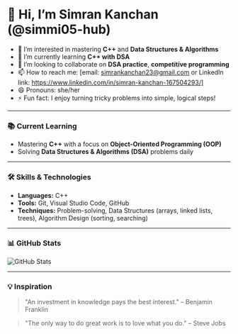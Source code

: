 # 👋 Hi, I’m Simran Kanchan (@simmi05-hub)

- 👀 I’m interested in mastering **C++** and **Data Structures & Algorithms**
- 🌱 I’m currently learning **C++ with DSA**
- 💞️ I’m looking to collaborate on **DSA practice**, **competitive programming**
- 📫 How to reach me: [email: simrankanchan23@gmail.com or LinkedIn link: https://www.linkedin.com/in/simran-kanchan-167504293/]
- 😄 Pronouns: she/her
- ⚡ Fun fact: I enjoy turning tricky problems into simple, logical steps!

---

### 📚 Current Learning
- Mastering **C++** with a focus on **Object-Oriented Programming (OOP)**
- Solving **Data Structures & Algorithms (DSA)** problems daily
---

### 🛠️ Skills & Technologies
- **Languages:** C++
- **Tools:** Git, Visual Studio Code, GitHub
- **Techniques:** Problem-solving, Data Structures (arrays, linked lists, trees), Algorithm Design (sorting, searching)

---

### 📊 GitHub Stats

![GitHub Stats](https://github-readme-stats.vercel.app/api?username=simmi05-hub&show_icons=true&count_private=true&hide=prs)

---

### 💡 Inspiration
> "An investment in knowledge pays the best interest." – Benjamin Franklin


> "The only way to do great work is to love what you do." – Steve Jobs

